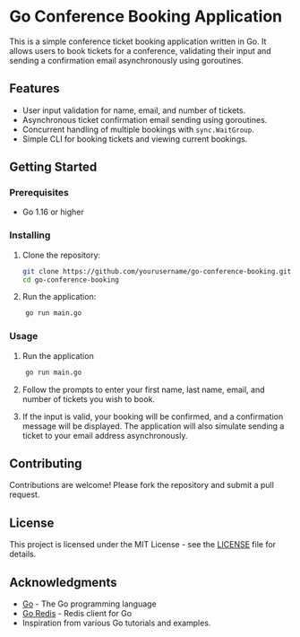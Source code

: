 # Go Conference Booking Application

This is a simple conference ticket booking application written in Go. It allows users to book tickets for a conference, validating their input and sending a confirmation email asynchronously using goroutines.

## Features

- User input validation for name, email, and number of tickets.
- Asynchronous ticket confirmation email sending using goroutines.
- Concurrent handling of multiple bookings with `sync.WaitGroup`.
- Simple CLI for booking tickets and viewing current bookings.

## Getting Started

### Prerequisites

- Go 1.16 or higher

### Installing

1. Clone the repository:

   ```bash
   git clone https://github.com/yourusername/go-conference-booking.git
   cd go-conference-booking

   ```

2. Run the application:

```bash
    go run main.go
```

### Usage

1. Run the application

```bash
    go run main.go
```

2. Follow the prompts to enter your first name, last name, email, and number of tickets you wish to book.

3. If the input is valid, your booking will be confirmed, and a confirmation message will be displayed. The application will also simulate sending a ticket to your email address asynchronously.

## Contributing

Contributions are welcome! Please fork the repository and submit a pull request.

## License

This project is licensed under the MIT License - see the [LICENSE](LICENSE) file for details.

## Acknowledgments

- [Go](https://golang.org/) - The Go programming language
- [Go Redis](https://github.com/go-redis/redis) - Redis client for Go
- Inspiration from various Go tutorials and examples.
